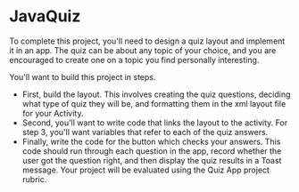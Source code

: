 # JavaQuiz
To complete this project, you'll need to design a quiz layout and implement it in an app. The quiz can be about any topic of your choice, and you are encouraged to create one on a topic you find personally interesting.

You'll want to build this project in steps.

* First, build the layout. This involves creating the quiz questions, deciding what type of quiz they will be, and formatting them in the xml layout file for your Activity.
* Second, you'll want to write code that links the layout to the activity. For step 3, you'll want variables that refer to each of the quiz answers.
* Finally, write the code for the button which checks your answers. This code should run through each question in the app, record whether the user got the question right, and then display the quiz results in a Toast message.
Your project will be evaluated using the Quiz App project rubric.
